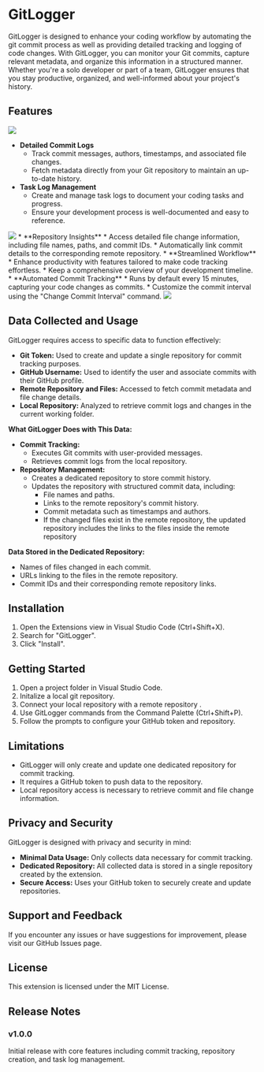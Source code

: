 # GitLogger

GitLogger is designed to enhance your coding workflow by automating the git commit process as well as providing detailed tracking and logging of code changes. With GitLogger, you can monitor your Git commits, capture relevant metadata, and organize this information in a structured manner. Whether you're a solo developer or part of a team, GitLogger ensures that you stay productive, organized, and well-informed about your project's history.

## Features

<img src="/gitlogger/src/assets/features.mp4">

* **Detailed Commit Logs**
  * Track commit messages, authors, timestamps, and associated file changes.
  * Fetch metadata directly from your Git repository to maintain an up-to-date history.
* **Task Log Management**
  * Create and manage task logs to document your coding tasks and progress.
  * Ensure your development process is well-documented and easy to reference.
<img src="/gitlogger/src/assets/repository_view.mp4">
* **Repository Insights**
  * Access detailed file change information, including file names, paths, and commit IDs.
  * Automatically link commit details to the corresponding remote repository.
* **Streamlined Workflow**
  * Enhance productivity with features tailored to make code tracking effortless.
  * Keep a comprehensive overview of your development timeline.
* **Automated Commit Tracking**
  * Runs by default every 15 minutes, capturing your code changes as commits.
  * Customize the commit interval using the "Change Commit Interval" command.
<img src="/gitlogger/src/assets/change_commit_interval.mp4">

##
## Data Collected and Usage

GitLogger requires access to specific data to function effectively:

* **Git Token:** Used to create and update a single repository for commit tracking purposes.
* **GitHub Username:** Used to identify the user and associate commits with their GitHub profile.
* **Remote Repository and Files:** Accessed to fetch commit metadata and file change details.
* **Local Repository:** Analyzed to retrieve commit logs and changes in the current working folder.

**What GitLogger Does with This Data:**

* **Commit Tracking:**
  * Executes Git commits with user-provided messages.
  * Retrieves commit logs from the local repository.
* **Repository Management:**
  * Creates a dedicated repository to store commit history.
  * Updates the repository with structured commit data, including:
    * File names and paths.
    * Links to the remote repository's commit history.
    * Commit metadata such as timestamps and authors.
    * If the changed files exist in the remote repository, the updated repository includes the links to the files inside the remote repository

**Data Stored in the Dedicated Repository:**

* Names of files changed in each commit.
* URLs linking to the files in the remote repository.
* Commit IDs and their corresponding remote repository links.

##
## Installation

1. Open the Extensions view in Visual Studio Code (Ctrl+Shift+X).
2. Search for "GitLogger".
3. Click "Install".

##
## Getting Started

1. Open a project folder in Visual Studio Code.
2. Initalize a local git repository.
3. Connect your local repository with a remote repository .
4. Use GitLogger commands from the Command Palette (Ctrl+Shift+P).
5. Follow the prompts to configure your GitHub token and repository.


##
## Limitations

* GitLogger will only create and update one dedicated repository for commit tracking.
* It requires a GitHub token to push data to the repository.
* Local repository access is necessary to retrieve commit and file change information.

##
## Privacy and Security

GitLogger is designed with privacy and security in mind:

* **Minimal Data Usage:** Only collects data necessary for commit tracking.
* **Dedicated Repository:** All collected data is stored in a single repository created by the extension.
* **Secure Access:** Uses your GitHub token to securely create and update repositories.
##
## Support and Feedback

If you encounter any issues or have suggestions for improvement, please visit our GitHub Issues page.


##
## License

This extension is licensed under the MIT License.
##
## Release Notes

### v1.0.0
Initial release with core features including commit tracking, repository creation, and task log management.

